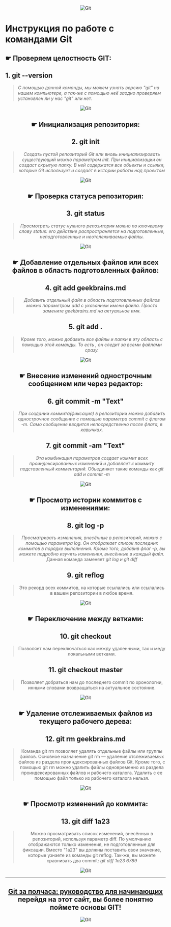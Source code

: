<center><img src="https://git-scm.com/images/logos/downloads/Git-Logo-Black.svg" alt="Git" title="Git"></center>

# **Инструкция по работе с командами Git**
 ## ☛  Проверяем целостность GIT:


## 1. **git --version**
> *С помощью данной команды, мы можем узнать версию "git" на нашем компьютере, а так-же с помощью неё заодно проверяем установлен ли у нас "git" или нет.*

<center><img "  src="https://img0.liveinternet.ru/images/attach/d/3/157/147/157147584_2018horizontallinecat.gif" alt="Git" title="Git"><center>

 ## ☛ **Инициализация репозитория:**
## 2. **git init**
>*Создать пустой репозиторий Git или вновь инициализировать существующий можно параметром init. При инициализации он создаст скрытую папку. В ней содержатся все объекты и ссылки, которые Git использует и создаёт в истории работы над проектом*

<center><img "  src="https://img0.liveinternet.ru/images/attach/d/3/157/147/157147584_2018horizontallinecat.gif" alt="Git" title="Git"><center>

 ## ☛ **Проверка статуса репозитория:**
## 3. **git status**
>*Просмотреть статус нужного репозитория можно по ключевому слову status: его действие распространяется на подготовленные, неподготовленные и неотслеживаемые файлы.*

<center><img "  src="https://img0.liveinternet.ru/images/attach/d/3/157/147/157147584_2018horizontallinecat.gif" alt="Git" title="Git"><center>

 ## ☛ **Добавление отдельных файлов или всех файлов в область подготовленных файлов:**
## 4. **git add geekbrains.md**
>*Добавить отдельный файл в область подготовленных файлов можно параметром add с указанием имени файла. Просто замените geekbrains.md на актуальное имя.*
## 5. **git add .**
>*Кроме того, можно добавить все файлы и папки в эту область с помощью этой команды. То есть , он следит за всеми файлами сразу.*

<center><img "  src="https://img0.liveinternet.ru/images/attach/d/3/157/147/157147584_2018horizontallinecat.gif" alt="Git" title="Git"><center>

 ## ☛ **Внесение изменений однострочным сообщением или через редактор:**
## 6. **git commit -m "Text"**
>*При создании коммита(фиксация) в репозитории можно добавить однострочное сообщение с помощью параметра commit с флагом -m. Само сообщение вводится непосредственно после флага, в кавычках.*
## 7. **git commit -am "Text"**
>*Эта комбинация параметров создает коммит всех проиндексированных изменений и добавляет к коммиту подставленный комментарий.* Обьединяет такие команды как *git add и commit -m*

<center><img "  src="https://img0.liveinternet.ru/images/attach/d/3/157/147/157147584_2018horizontallinecat.gif" alt="Git" title="Git"><center>

 ## ☛ **Просмотр истории коммитов с изменениями:**
## 8. **git log -p**
>*Просматривать изменения, внесённые в репозиторий, можно с помощью параметра log. Он отображает список последних коммитов в порядке выполнения. Кроме того, добавив флаг -p, вы можете подробно изучить изменения, внесённые в каждый файл.* Данная команда заменяет *git log и git diff*
## 9. **git reflog**
>Это рекорд всех коммитов, на которые ссылались или ссылались в вашем репозитории в любое время.

<center><img "  src="https://img0.liveinternet.ru/images/attach/d/3/157/147/157147584_2018horizontallinecat.gif" alt="Git" title="Git"><center>

 ## ☛  **Переключение между ветками:**
## 10. **git checkout**
>Позволяет нам переключаться как между удаленными, так и меду локальными ветками.
## 11. **git checkout master**
>Позволяет добраться нам до последнего commit по хронологии, инными словами возвращаться на актуальное состояние.

<center><img "  src="https://img0.liveinternet.ru/images/attach/d/3/157/147/157147584_2018horizontallinecat.gif" alt="Git" title="Git"><center>

 ## ☛ **Удаление отслеживаемых файлов из текущего рабочего дерева:**
## 12. **git rm geekbrains.md**
>Команда git rm позволяет удалять отдельные файлы или группы файлов. Основное назначение git rm — удаление отслеживаемых файлов из раздела проиндексированных файлов Git. Кроме того, с помощью git rm можно удалить файлы одновременно из раздела проиндексированных файлов и рабочего каталога. Удалить с ее помощью файл только из рабочего каталога нельзя.

<center><img "  src="https://img0.liveinternet.ru/images/attach/d/3/157/147/157147584_2018horizontallinecat.gif" alt="Git" title="Git"><center>

 ## ☛  **Просмотр изменений до коммита:**
## 13. **git diff 1a23**
>Можно просматривать список изменений, внесённых в репозиторий, используя параметр diff. По умолчанию отображаются только изменения, не подготовленные для фиксации. Вместо "1a23" вы должны поставить свои значение, которые узнаете из команды git reflog. Так-же, вы можете сравнивать два commit: *git diff  1a23 6789*


<center><img "  src="https://img0.liveinternet.ru/images/attach/d/3/157/147/157147584_2018horizontallinecat.gif" alt="Git" title="Git"><center>

_____
 ## **[Git за полчаса: руководство для начинающих](https://proglib.io/p/git-for-half-an-hour) перейдя на этот сайт, вы более понятно поймете основы GIT!**

  <center><img "  src="https://images.promokodi.net/iblock/e1b/e1b980fcc8fb2de069960c886c5058fb/geekbrains.png" alt="Git" title="Git"><center>
